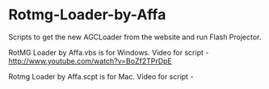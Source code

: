 Rotmg-Loader-by-Affa
====================

Scripts to get the new AGCLoader from the website and run Flash Projector.

RotMG Loader by Affa.vbs is for Windows. Video for script - http://www.youtube.com/watch?v=BoZf2TPrDpE

Rotmg Loader by Affa.scpt is for Mac. Video for script - 
